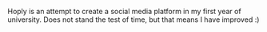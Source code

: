 Hoply is an attempt to create a social media platform in my first year of university. 
Does not stand the test of time, but that means I have improved :)
